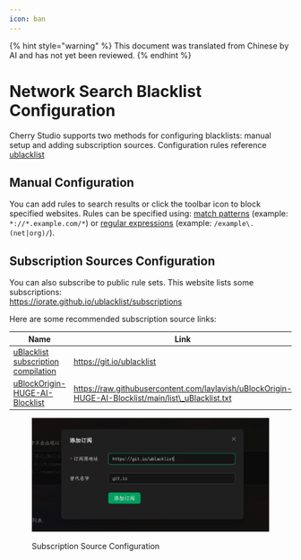 ```yaml
---
icon: ban
---
```


{% hint style="warning" %}
This document was translated from Chinese by AI and has not yet been reviewed.
{% endhint %}

# Network Search Blacklist Configuration

Cherry Studio supports two methods for configuring blacklists: manual setup and adding subscription sources. Configuration rules reference [ublacklist](https://github.com/iorate/ublacklist)

## Manual Configuration

You can add rules to search results or click the toolbar icon to block specified websites. Rules can be specified using: [match patterns](https://developer.mozilla.org/zh-CN/docs/mozilla/add-ons/webextensions/match_patterns) (example: `*://*.example.com/*`) or [regular expressions](https://developer.mozilla.org/zh-CN/docs/web/javascript/guide/regular_expressions) (example: `/example\.(net|org)/`).

## Subscription Sources Configuration

You can also subscribe to public rule sets. This website lists some subscriptions:\
https://iorate.github.io/ublacklist/subscriptions

Here are some recommended subscription source links:

| Name                                                                                                    | Link                                                                                                   | Type       |
| ----------------------------------------------------------------------------------------------------- | ---------------------------------------------------------------------------------------------------- | ---------- |
| [uBlacklist subscription compilation](https://github.com/eallion/uBlacklist-subscription-compilation) | https://git.io/ublacklist                                                                            | Chinese    |
| [uBlockOrigin-HUGE-AI-Blocklist](https://github.com/laylavish/uBlockOrigin-HUGE-AI-Blocklist)         | https://raw.githubusercontent.com/laylavish/uBlockOrigin-HUGE-AI-Blocklist/main/list\_uBlacklist.txt | AI Generated |

<figure><img src="../.gitbook/assets/blacklist1.jpg" alt=""><figcaption><p>Subscription Source Configuration</p></figcaption></figure>